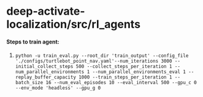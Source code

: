 # deep-activate-localization/src/rl_agents

#### Steps to train agent:
1. `python -u train_eval.py --root_dir 'train_output' --config_file './configs/turtlebot_point_nav.yaml'--num_iterations 3000 --initial_collect_steps 500 --collect_steps_per_iteration 1 --num_parallel_environments 1 --num_parallel_environments_eval 1 --replay_buffer_capacity 1000 --train_steps_per_iteration 1 --batch_size 16 --num_eval_episodes 10 --eval_interval 500 --gpu_c 0 --env_mode 'headless' --gpu_g 0`
